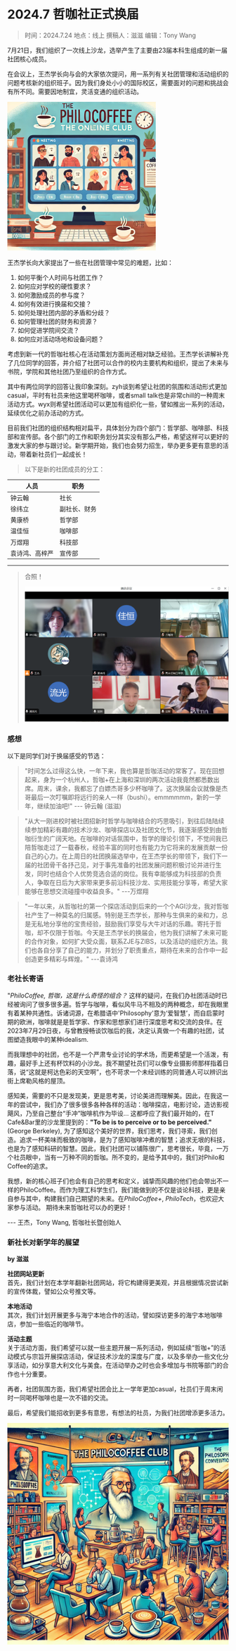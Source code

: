 # 2024.7 哲咖社正式换届

> 时间：2024.7.24
> 地点：线上
> 撰稿人：滋滋
> 编辑：Tony Wang

7月21日，我们组织了一次线上沙龙，选举产生了主要由23届本科生组成的新一届社团核心成员。

在会议上，王杰学长向与会的大家依次提问，用一系列有关社团管理和活动组织的问题考核新的组织班子。因为我们身处小小的国际校区，需要面对的问题和挑战会有所不同。需要因地制宜，灵活变通的组织活动。

<img src="./content.assets/meeting.webp" alt="meeting" style="zoom:33%;" />

王杰学长向大家提出了一些在社团管理中常见的难题，比如：

1. 如何平衡个人时间与社团工作？
2. 如何应对学校的硬性要求？
3. 如何激励成员的参与度？
4. 如何有效进行换届和交接？
5. 如何处理社团内部的矛盾和分歧？
6. 如何管理社团的财务和资源？
7. 如何促进学院间交流？
8. 如何应对活动场地和设备问题？

考虑到新一代的哲咖社核心在活动策划方面尚还相对缺乏经验。王杰学长讲解补充了几位同学的回答，并介绍了社团可以合作的校内主要机构和组织，提出了未来与书院，学院和其他社团乃至组织的合作方式。

其中有两位同学的回答让我印象深刻。zyh谈到希望让社团的氛围和活动形式更加casual，平时有社员来他这里喝杯咖啡，或者small talk也是非常chill的一种周末活动方式。wyx则希望社团活动可以更加有组织化一些，譬如推出一系列的活动，延续优化之前办活动的方式。

目前我们社团的组织结构相对扁平，具体划分为四个部门：哲学部、咖啡部、科技部和宣传部。各个部门的工作和职务划分其实没有那么严格，希望这样可以更好的激发大家的参与跟讨论。新学期开始，我们也会努力招生，举办更多更有意思的活动，带着新社员们一起成长！

> 以下是新的社团成员的分工：

| 人员           | 职务         |
| -------------- | ------------ |
| 钟云翰         | 社长         |
| 徐纬立         | 副社长、财务 |
| 黄康桥         | 哲学部       |
| 温佳恒         | 咖啡部       |
| 万煜翔         | 科技部       |
| 袁诗鸿、高梓严  | 宣传部       |

---

> 合照！  
>
> ![image-20240729230131208](./content.assets/image-20240729230131208.png)

### 感想
以下是同学们对于换届感受的节选：

> "时间怎么过得这么快，一年下来，我也算是哲咖活动的常客了。现在回想起来，身为一个杭州人，哲咖+在上海和深圳的两次活动我竟然都悉数出席。周末，课余，我都忘了白嫖杰哥多少杯咖啡了。这次换届会议就像是杰哥最后一次叮嘱即将远行的亲人一样（bushi）。emmmmmm，新的一学年，继续加油吧!"
--- 钟云翰 (滋滋)

> "从大一刚进校时被社团招新时哲学与咖啡结合的巧思吸引，到往后陆陆续续参加精彩有趣的技术沙龙、咖啡探店以及社团文化节，我逐渐感受到由哲咖衍生的广阔天地。在咖啡的对话氛围中，哲学的理论引领下，不觉间我已陪哲咖走过了一载春秋，经验丰富的同时也有能力为它将来的发展贡献一份自己的心力。在上周日的社团换届选举中，在王杰学长的带领下，我们下一届的社团骨干各抒己见，对于事先准备的社团发展问题积极讨论并进行生发，同时也结合个人优势竞选合适的岗位。我有幸能够成为科技部的负责人，争取在日后为大家带来更多前沿科技沙龙、实用技能分享等，希望大家能够在思想交流碰撞中收益良多。"
---万煜翔

> "一年以来，从哲咖社的第一个探店活动到后来的一个个AGI沙龙，我对哲咖社产生了一种莫名的归属感。特别是王杰学长，那种与生俱来的亲和力，总是无私地分享他的宝贵经验，鼓励我们享受与大牛对话的乐趣。寄托于哲咖，却不仅限于哲咖。今天是王杰学长的换届会，他为我们讲解了未来可能的合作对象，如何扩大受众面，联系ZJE与ZIBS，以及活动的组织方法。我们也各自分享了自己的能力，并划分了职责重点，期待在未来的合作中一起创造更多精彩与辉煌。"
---袁诗鸿

### 老社长寄语

"*PhiloCoffee, 哲咖，这是什么奇怪的组合？* 这样的疑问，在我们办社团活动时已经被询问了很多很多遍。哲学与咖啡，看似风牛马不相及的两种概念，却在我眼里有着某种共通性。诉诸词源，在希腊语中'Philosophy'意为‘爱智慧’，而自启蒙时期的欧洲，咖啡就是是哲学家、作家和思想家们进行深度思考和交流的良伴。在2023年7月29日夜，与曾教授畅谈饮咖后的我，决定认真做一个有趣的社团，试图塑造我眼中的某种idealism.

而我理想中的社团，也不是一个严肃专业讨论的学术场，而更希望是一个活泼，有趣，最好手上还有杯饮料的小沙龙。我不期望社员们可以像专业摄影师那样指着日落，说“这就是柯达色彩的天空啊”，也不苛求一个未经训练的同普通人可以辨识出街上席勒风格的屋顶。

感知美，需要的不只是发现美，更是思考美，讨论美进而理解美。因此，在我这一年的尝试中，我们办了很多很多各种各样的活动：咖啡探店，电影讨论，造访影视飓风，乃至自己整台“手冲”咖啡机作为毕设... 这都呼应了我们最开始的，在T Cafe&Bar里的沙龙里提到的：**"To be is to perceive or to be perceived."**(George Berkeley), 为了感知这个美好的世界，我们思考，我们寻索，我们创造。追求一杯美味而极致的咖啡，是为了感知咖啡冲煮的智慧；追求无垠的科技，也是为了感知科研的智慧。因此，我们社团可以铺陈很广，思考很长，毕竟，一万个社员眼中，当有一万种不同的哲咖。所不变的，是给予其中的，我们对Philo和Coffee的追求。

我想，新的核心班子们也会有自己的思考和定义，诚挚而风趣的他们也会带出不一样的PhiloCoffee。而作为理工科学生们，我们能做到的不仅是谈论科技，更是亲自参与其中，构建我们自己期望的未来。在*PhiloCoffee+*, *PhiloTech*，也欢迎大家参与活动。 期待未来哲咖社可以办的更好！

--- 王杰，Tony Wang, 哲咖社长暨创始人

### 新社长对新学年的展望
**by 滋滋**

**社团网站更新**  
首先，我们计划在本学年翻新社团网站，将它构建得更美观，并且根据情况尝试新的宣传体裁，譬如公众号推文等。

**本地活动**  
其次，我们计划开展更多与海宁本地合作的活动，譬如探访更多的海宁本地咖啡店，参加一些临近的咖啡节。

**活动主题**  
关于活动方面，我们希望可以就一些主题开展一系列活动，例如延续“哲咖+”的活动模式与宗旨开展探店活动，保证技术沙龙的深度与广度，以及多举办一些文化分享活动，如分享意大利文化与美食。在活动举办之时也会多增加与书院等部门的合作也十分重要。

再者，社团氛围方面，我们希望社团会比上一学年更加casual，社员们于周末闲时一同喝杯咖啡也是一次不错的交流。

最后，希望我们能招收到更多有意思，有想法的社员，为我们社团增添更多活力。

<img src="./content.assets/future0.webp" alt="future0" style="zoom:50%;" />